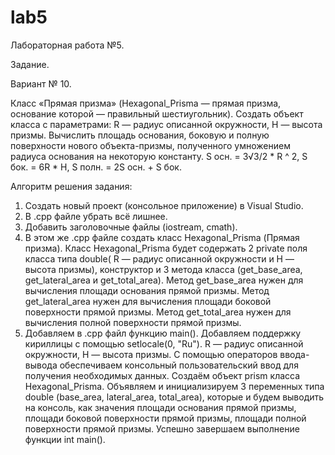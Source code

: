 # lab5
Лабораторная работа №5.

Задание.

Вариант № 10. 

Класс «Прямая призма» (Hexagonal_Prisma — прямая призма, основание которой — 
правильный шестиугольник). Создать объект класса с параметрами: R — радиус 
описанной окружности, H — высота призмы. Вычислить площадь основания, боковую
и полную поверхности нового объекта-призмы, полученного умножением радиуса
основания на некоторую константу.
S осн. = 3√3/2 * R ^ 2, S бок. = 6R * H, S полн. = 2S осн. + S бок.

Алгоритм решения задания:
1. Создать новый проект (консольное приложение) в Visual Studio.
2. В .cpp файле убрать всё лишнее.
3. Добавить заголовочные файлы (iostream, cmath).
4. В этом же .cpp файле создать класс Hexagonal_Prisma (Прямая призма). Класс Hexagonal_Prisma будет содержать 2 private поля класса типа double( R — радиус 
описанной окружности и H — высота призмы), конструктор и 3 метода класса (get_base_area, get_lateral_area и get_total_area). Метод get_base_area нужен для вычисления площади основания прямой призмы. Метод get_lateral_area нужен для вычисления площади боковой поверхности прямой призмы. Метод get_total_area нужен для вычисления полной поверхности прямой призмы.
5. Добавляем в .cpp файл функцию main(). Добавляем поддержку кириллицы с помощью setlocale(0, "Ru"). R — радиус описанной окружности, H — высота призмы. С помощью операторов ввода-вывода обеспечиваем консольный пользовательский ввод для получения необходимых данных. Создаём объект prism класса Hexagonal_Prisma. Объявляем и инициализируем 3 переменных типа double (base_area, lateral_area, total_area), которые и будем выводить на консоль, как значения площади основания прямой призмы, площади боковой поверхности прямой призмы, площади полной поверхности прямой призмы. Успешно завершаем выполнение функции int main().
